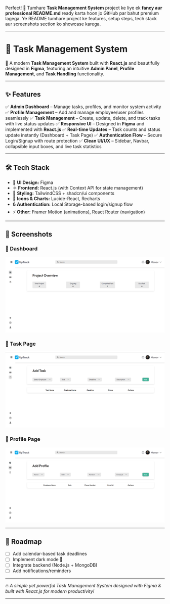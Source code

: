 Perfect! 🚀 Tumhare **Task Management System** project ke liye ek **fancy aur professional README.md** ready karta hoon jo GitHub par bahut premium lagega. Ye README tumhare project ke features, setup steps, tech stack aur screenshots section ko showcase karega.

---

# 📌 Task Management System

🚀 A modern **Task Management System** built with **React.js** and beautifully designed in **Figma**, featuring an intuitive **Admin Panel**, **Profile Management**, and **Task Handling** functionality.

---

## ✨ Features

✅ **Admin Dashboard** – Manage tasks, profiles, and monitor system activity
✅ **Profile Management** – Add and manage employee/user profiles seamlessly
✅ **Task Management** – Create, update, delete, and track tasks with live status updates
✅ **Responsive UI** – Designed in **Figma** and implemented with **React.js**
✅ **Real-time Updates** – Task counts and status update instantly (Dashboard + Task Page)
✅ **Authentication Flow** – Secure Login/Signup with route protection
✅ **Clean UI/UX** – Sidebar, Navbar, collapsible input boxes, and live task statistics

---

## 🛠️ Tech Stack

* 🎨 **UI Design:** Figma
* ⚛️ **Frontend:** React.js (with Context API for state management)
* 💅 **Styling:** TailwindCSS + shadcn/ui components
* 🧩 **Icons & Charts:** Lucide-React, Recharts
* 🔒 **Authentication:** Local Storage-based login/signup flow
* ⚡ **Other:** Framer Motion (animations), React Router (navigation)


---

## 📸 Screenshots

### 🔹 Dashboard
![Dashboard Screenshot](./src/assets/Dashboard.png)


### 🔹 Task Page

![Task Page Screenshot](./src/assets/AddTask.png)

### 🔹 Profile Page

![Profile Page Screenshot](./src/assets/Profile.png)


---

## 📌 Roadmap

* [ ] Add calendar-based task deadlines
* [ ] Implement dark mode 🌙
* [ ] Integrate backend (Node.js + MongoDB)
* [ ] Add notifications/reminders

---



🔥 *A simple yet powerful Task Management System designed with Figma & built with React.js for modern productivity!*

---


